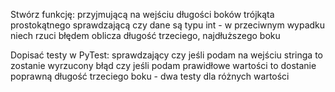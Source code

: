 Stwórz funkcję:
przyjmującą na wejściu długości boków trójkąta prostokątnego
sprawdzającą czy dane są typu int - w przeciwnym wypadku niech rzuci błędem
oblicza długość trzeciego, najdłuższego boku


Dopisać testy w PyTest:
sprawdzający czy jeśli podam na wejściu stringa to zostanie wyrzucony błąd
czy jeśli podam prawidłowe wartości to dostanie poprawną długość trzeciego boku - dwa testy dla różnych wartości